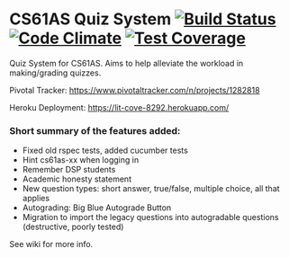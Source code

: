 CS61AS Quiz System [![Build Status](https://travis-ci.org/cs169team61as/cs61as-quiz-system.svg?branch=master)](https://travis-ci.org/cs169team61as/cs61as-quiz-system) [![Code Climate](https://codeclimate.com/github/cs169team61as/cs61as-quiz-system/badges/gpa.svg)](https://codeclimate.com/github/cs169team61as/cs61as-quiz-system) [![Test Coverage](https://codeclimate.com/github/cs169team61as/cs61as-quiz-system/badges/coverage.svg)](https://codeclimate.com/github/cs169team61as/cs61as-quiz-system)
==================

Quiz System for CS61AS. Aims to help alleviate the workload in making/grading
quizzes.

Pivotal Tracker: https://www.pivotaltracker.com/n/projects/1282818

Heroku Deployment: https://lit-cove-8292.herokuapp.com/

### Short summary of the features added:

* Fixed old rspec tests, added cucumber tests
* Hint cs61as-xx when logging in
* Remember DSP students
* Academic honesty statement
* New question types: short answer, true/false, multiple choice, all that applies
* Autograding: Big Blue Autograde Button
* Migration to import the legacy questions into autogradable questions (destructive, poorly tested)


See wiki for more info.
